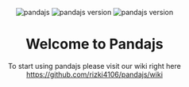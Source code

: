 <p align='center'>
<img src="https://api.developeridn.com/images/media/pandajs.png" alt="pandajs">
<img src="https://img.shields.io/badge/version-0.0.2-green.svg" alt="pandajs version"/>
<img src="https://img.shields.io/badge/LICENCE-MIT-blue.svg" alt="pandajs version"/>
</p>
<h1 align='center'>Welcome to Pandajs</h1>
<p align='center'>To start using pandajs please visit our wiki right here
  <br/>
  <a href='https://github.com/rizki4106/pandajs/wiki' target='_blank'>https://github.com/rizki4106/pandajs/wiki</a>
</p>
